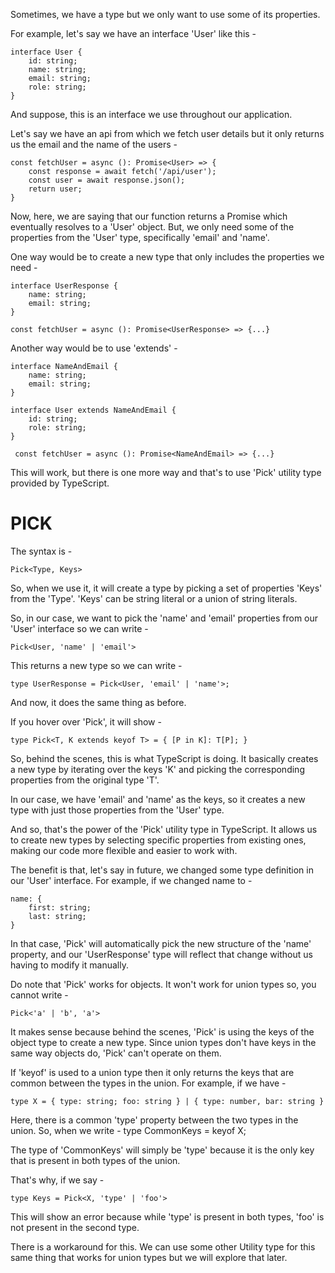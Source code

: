 Sometimes, we have a type but we only want to use some of its properties.

For example, let's say we have an interface 'User' like this -

    interface User {
        id: string;
        name: string;
        email: string;
        role: string;
    }

And suppose, this is an interface we use throughout our application.

Let's say we have an api from which we fetch user details but it only returns us the email and the name of the users -

    const fetchUser = async (): Promise<User> => {
        const response = await fetch('/api/user');
        const user = await response.json();
        return user;
    }

Now, here, we are saying that our function returns a Promise which eventually resolves to a 'User' object. But, we only need some of the properties from the 'User' type, specifically 'email' and 'name'.

One way would be to create a new type that only includes the properties we need -

    interface UserResponse {
        name: string;
        email: string;
    }

    const fetchUser = async (): Promise<UserResponse> => {...}

Another way would be to use 'extends' -

    interface NameAndEmail {
        name: string;
        email: string;
    }

    interface User extends NameAndEmail {
        id: string;
        role: string;
    }

     const fetchUser = async (): Promise<NameAndEmail> => {...}

This will work, but there is one more way and that's to use 'Pick' utility type provided by TypeScript.

# PICK

The syntax is -

    Pick<Type, Keys>

So, when we use it, it will create a type by picking a set of properties 'Keys' from the 'Type'. 'Keys' can be string literal or a union of string literals.

So, in our case, we want to pick the 'name' and 'email' properties from our 'User' interface so we can write -

    Pick<User, 'name' | 'email'>

This returns a new type so we can write -

    type UserResponse = Pick<User, 'email' | 'name'>;

And now, it does the same thing as before.

If you hover over 'Pick', it will show -

    type Pick<T, K extends keyof T> = { [P in K]: T[P]; }

So, behind the scenes, this is what TypeScript is doing. It basically creates a new type by iterating over the keys 'K' and picking the corresponding properties from the original type 'T'.

In our case, we have 'email' and 'name' as the keys, so it creates a new type with just those properties from the 'User' type.

And so, that's the power of the 'Pick' utility type in TypeScript. It allows us to create new types by selecting specific properties from existing ones, making our code more flexible and easier to work with.

The benefit is that, let's say in future, we changed some type definition in our 'User' interface. For example, if we changed name to -

    name: {
        first: string;
        last: string;
    }

In that case, 'Pick' will automatically pick the new structure of the 'name' property, and our 'UserResponse' type will reflect that change without us having to modify it manually.

Do note that 'Pick' works for objects. It won't work for union types so, you cannot write -

    Pick<'a' | 'b', 'a'>

It makes sense because behind the scenes, 'Pick' is using the keys of the object type to create a new type. Since union types don't have keys in the same way objects do, 'Pick' can't operate on them.

If 'keyof' is used to a union type then it only returns the keys that are common between the types in the union. For example, if we have -

    type X = { type: string; foo: string } | { type: number, bar: string }

Here, there is a common 'type' property between the two types in the union. So, when we write -
    type CommonKeys = keyof X;

The type of 'CommonKeys' will simply be 'type' because it is the only key that is present in both types of the union.

That's why, if we say -

    type Keys = Pick<X, 'type' | 'foo'>

This will show an error because while 'type' is present in both types, 'foo' is not present in the second type.

There is a workaround for this. We can use some other Utility type for this same thing that works for union types but we will explore that later.
